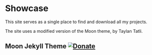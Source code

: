 # Showcase

This site serves as a single place to find and download all my projects.

The site uses a modified version of the Moon theme, by Taylan Tatli.

## Moon Jekyll Theme [![Donate](https://img.shields.io/badge/paypal-donate-blue.svg)](https://www.paypal.me/taylantatli/0usd)  

